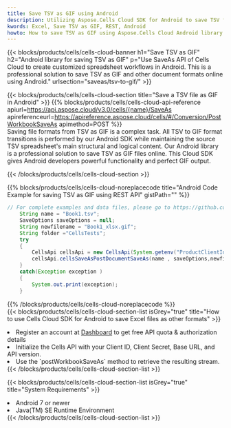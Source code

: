 ```yaml
---
title: Save TSV as GIF using Android 
description: Utilizing Aspose.Cells Cloud SDK for Android to save TSV format file as GIF format file. 
kwords: Excel, Save TSV as GIF, REST, Android
howto: How to save TSV as GIF using Aspose.Cells Cloud Android library.
---
```



{{< blocks/products/cells/cells-cloud-banner h1="Save TSV as GIF" h2="Android library for saving TSV as GIF" p="Use SaveAs API of Cells Cloud to create customized spreadsheet workflows in Android. This is a professional solution to save TSV as GIF and other document formats online using Android." urlsection="saveas/tsv-to-gif/" >}}

{{< blocks/products/cells/cells-cloud-section  title="Save a TSV file as GIF in Android" >}}
{{% blocks/products/cells/cells-cloud-api-reference  apiurl=https://api.aspose.cloud/v3.0/cells/{name}/SaveAs  apireferenceurl=https://apireference.aspose.cloud/cells/#/Conversion/PostWorkbookSaveAs  apimethod=POST %}}
<br/>
Saving file formats from TSV as GIF is a complex task. All TSV to GIF format transitions is performed by our Android SDK while maintaining the source TSV spreadsheet's main structural and logical content. Our Android library is a professional solution to save TSV as GIF files online. This Cloud SDK gives Android developers powerful functionality and perfect GIF output.

{{< /blocks/products/cells/cells-cloud-section >}}

{{% blocks/products/cells/cells-cloud-noreplacecode title="Android Code Example for saving TSV as GIF using REST API" gistPath="" %}}
  
```java
// For complete examples and data files, please go to https://github.com/aspose-cells-cloud/aspose-cells-cloud-android/
    String name = "Book1.tsv";
    SaveOptions saveOptions = null;
    String newfilename = "Book1_xlsx.gif";
    String folder ="CellsTests";
    try
    {
        CellsApi cellsApi = new CellsApi(System.getenv("ProductClientId"), System.getenv("ProductClientSecret"));
        cellsApi.cellsSaveAsPostDocumentSaveAs(name , saveOptions,newfilename,false,false,folder,null,null,null,true);                       
    }
    catch(Exception exception )
    {
        System.out.print(exception);
    }
```
  
{{% /blocks/products/cells/cells-cloud-noreplacecode  %}}
<br/>
{{< blocks/products/cells/cells-cloud-section-list isGrey="true"  title="How to use Cells Cloud SDK for Android to save Excel files as other formats" >}}
<li>Register an account at <a href="https://dashboard.aspose.cloud/">Dashboard</a> to get free API quota & authorization details</li>
<li>Initialize the Cells API with your Client ID, Client Secret, Base URL, and API version.</li>
<li>Use the `postWorkbookSaveAs` method to retrieve the resulting stream.</li>
{{< /blocks/products/cells/cells-cloud-section-list >}}

{{< blocks/products/cells/cells-cloud-section-list isGrey="true"  title="System Requirements" >}}
<li>Android 7 or newer</li>
<li>Java(TM) SE Runtime Environment</li>
{{< /blocks/products/cells/cells-cloud-section-list >}}
